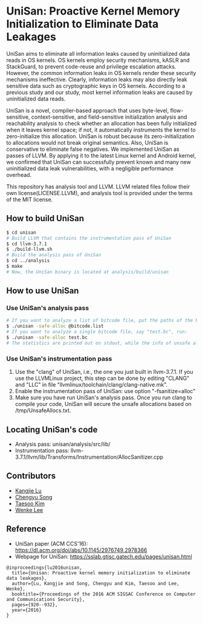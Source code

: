# UniSan: Proactive Kernel Memory Initialization to Eliminate Data Leakages

UniSan aims to eliminate all information leaks caused by uninitialized data reads in OS kernels. OS kernels employ security mechanisms, kASLR and StackGuard, to prevent code-reuse and privilege escalation attacks. However, the common information leaks in OS kernels render these security mechanisms ineffective. Clearly, information leaks may also directly leak sensitive data such as cryptographic keys in OS kernels. 
According to a previous study and our study, most kernel information leaks are caused by uninitialized data reads. 

UniSan is a novel, compiler-based approach that uses byte-level, flow-sensitive, context-sensitive, and field-sensitive initialization analysis and reachability analysis to check whether an allocation has been fully initialized when it leaves kernel space; if not, it automatically instruments the kernel to zero-initialize this allocation. UniSan is robust because its zero-initialization to allocations would not break original semantics. Also, UniSan is conservative to eliminate false negatives. We implemented UniSan as passes of LLVM. By applying it to the latest Linux kernel and Android kernel, we confirmed that UniSan can successfully prevent known and many new uninitialized data leak vulnerabilities, with a negligible performance overhead.

This repository has analysis tool and LLVM. LLVM related files follow their own license(LICENSE.LLVM), and analysis tool is provided under the terms of the MIT license.

## How to build UniSan
  ```sh
  $ cd unisan
  # Build LLVM that contains the instrumentation pass of UniSan
  $ cd llvm-3.7.1
  $ ./build-llvm.sh
  # Build the analysis pass of UniSan
  $ cd ../analysis
  $ make
  # Now, the UniSan binary is located at analysis/build/unisan
  ```
 
## How to use UniSan
### Use UniSan's analysis pass
```sh
# If you want to analyze a list of bitcode file, put the paths of the bitcode files in a list file, e.g., "bitcode.list". Then run:
$ ./unisan -safe-alloc @bitcode.list
# If you want to analyze a single bitcode file, say "test.bc", run:
$ ./unisan -safe-alloc test.bc
# The statistics are printed out on stdout, while the info of unsafe allocations is saved in a temporary file: /tmp/UnsafeAllocs.txt.
```
### Use UniSan's instrumentation pass
1. Use the "clang" of UniSan, i.e., the one you just built in llvm-3.7.1.
If you use the LLVMLinux project, this step can be done by editing "CLANG" and "LLC" in file "llvmlinux/toolchain/clang/clang-native.mk". 
2. Enable the instrumentation pass of UniSan: use option "-fsanitize=alloc"
3. Make sure you have run UniSan's analysis pass. Once you run clang to compile your code, UniSan will secure the unsafe allocations based on /tmp/UnsafeAllocs.txt. 

## Locating UniSan's code
* Analysis pass: unisan/analysis/src/lib/
* Instrumentation pass: llvm-3.7.1/llvm/lib/Transforms/Instrumentation/AllocSanitizer.cpp

## Contributors
* [Kangjie Lu]
* [Chengyu Song]
* [Taesoo Kim]
* [Wenke Lee]

[Kangjie Lu]: <http://www.cc.gatech.edu/~klu38>
[Chengyu Song]: <http://www.cs.ucr.edu/~csong>
[Taesoo Kim]: <https://taesoo.gtisc.gatech.edu>
[Wenke Lee]: <http://wenke.gtisc.gatech.edu>

## Reference
* UniSan paper (ACM CCS'16): https://dl.acm.org/doi/abs/10.1145/2976749.2978366
* Webpage for UniSan: https://sslab.gtisc.gatech.edu/pages/unisan.html
```
@inproceedings{lu2016unisan,
  title={Unisan: Proactive kernel memory initialization to eliminate data leakages},
  author={Lu, Kangjie and Song, Chengyu and Kim, Taesoo and Lee, Wenke},
  booktitle={Proceedings of the 2016 ACM SIGSAC Conference on Computer and Communications Security},
  pages={920--932},
  year={2016}
}
```
